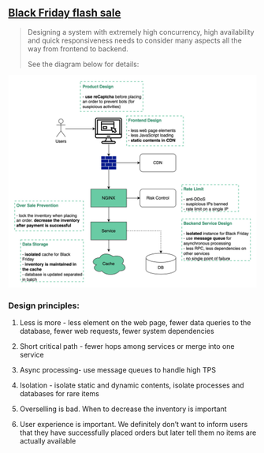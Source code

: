 ## [Black Friday flash sale](https://blog.bytebytego.com/p/black-friday-flash-sale?s=r)

> Designing a system with extremely high concurrency, high availability and quick responsiveness needs to consider many aspects all the way from frontend to backend.
>
> See the diagram below for details:

![flash_sale](flash_sale.jpeg)

### Design principles:

1. Less is more - less element on the web page, fewer data queries to the database, fewer web requests, fewer system dependencies

2. Short critical path - fewer hops among services or merge into one service

3. Async processing- use message queues to handle high TPS

4. Isolation - isolate static and dynamic contents, isolate processes and databases for rare items

5. Overselling is bad. When to decrease the inventory is important

6. User experience is important. We definitely don’t want to inform users that they have successfully placed orders but later tell them no items are actually available
